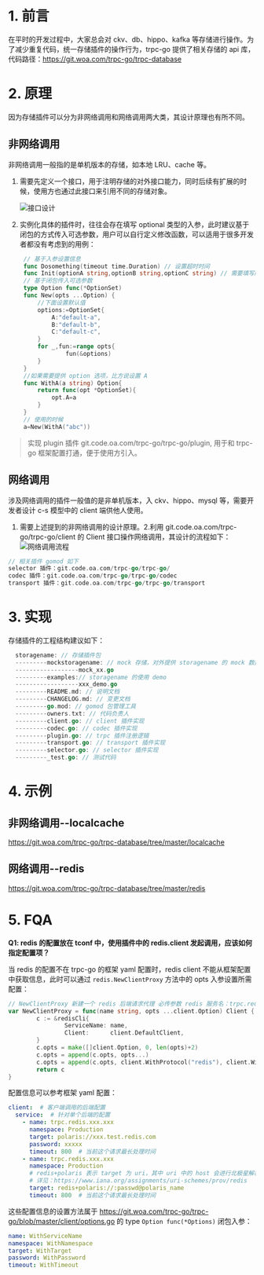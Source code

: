 # 1. 前言

在平时的开发过程中，大家总会对 ckv、db、hippo、kafka 等存储进行操作。为了减少重复代码，统一存储插件的操作行为，trpc-go 提供了相关存储的 api 库，代码路径：https://git.woa.com/trpc-go/trpc-database

# 2. 原理

因为存储插件可以分为非网络调用和网络调用两大类，其设计原理也有所不同。

## 非网络调用

非网络调用一般指的是单机版本的存储，如本地 LRU、cache 等。

1. 需要先定义一个接口，用于注明存储的对外接口能力，同时后续有扩展的时候，使用方也通过此接口来引用不同的存储对象。

   ![接口设计](/.resources/developer_guide/develop_plugins/storage/interface_design.png)

2. 实例化具体的插件时，往往会存在填写 optional 类型的入参，此时建议基于闭包的方式传入可选参数，用户可以自行定义修改函数，可以适用于很多开发者都没有考虑到的用例：

   ```go
    // 基于入参设置信息
    func Dosomething(timeout time.Duration) // 设置超时时间
    func Init(optionA string,optionB string,optionC string) // 需要填写所有入参
    // 基于闭包传入可选参数
    type Option func(*OptionSet)
    func New(opts ...Option) {
        //下面设置默认值
        options:=OptionSet{
            A:"default-a",
            B:"default-b",
            C:"default-c",
        }
        for _,fun:=range opts{
                fun(&options)
        }
    }
    //如果需要提供 option 选项，比方说设置 A
    func WithA(a string) Option{
        return func(opt *OptionSet){
            opt.A=a
        }
    }
    // 使用的时候
    a=New(WithA("abc"))
   ```

> 实现 plugin 插件 git.code.oa.com/trpc-go/trpc-go/plugin, 用于和 trpc-go 框架配置打通，便于使用方引入。

## 网络调用

涉及网络调用的插件一般值的是非单机版本，入 ckv、hippo、mysql 等，需要开发者设计 c-s 模型中的 client 端供他人使用。

1. 需要上述提到的非网络调用的设计原理。2.利用 git.code.oa.com/trpc-go/trpc-go/client 的 Client 接口操作网络调用，其设计的流程如下：
   ![网络调用流程](/.resources/developer_guide/develop_plugins/storage/network_call_process_zh_CN.png)

```go
// 相关插件 gomod 如下
selector 插件：git.code.oa.com/trpc-go/trpc-go/
codec 插件：git.code.oa.com/trpc-go/trpc-go/codec
transport 插件：git.code.oa.com/trpc-go/trpc-go/transport
```

# 3. 实现

存储插件的工程结构建议如下：

```go
  storagename: // 存储插件包
  ---------mockstoragename: // mock 存储，对外提供 storagename 的 mock 数据
  ------------------mock_xx.go
  ---------examples:// storagename 的使用 demo
  ------------------xxx_demo.go
  ---------README.md: // 说明文档
  ---------CHANGELOG.md: // 变更文档
  ---------go.mod: // gomod 包管理工具
  ---------owners.txt: // 代码负责人
  ---------client.go: // client 插件实现
  ---------codec.go: // codec 插件实现
  ---------plugin.go: // trpc 插件注册逻辑
  ---------transport.go: // transport 插件实现
  ---------selector.go: // selector 插件实现
  ---------_test.go: // 测试代码
```

# 4. 示例

## 非网络调用--localcache

https://git.woa.com/trpc-go/trpc-database/tree/master/localcache

## 网络调用--redis

https://git.woa.com/trpc-go/trpc-database/tree/master/redis

# 5. FQA

**Q1: redis 的配置放在 tconf 中，使用插件中的 redis.client 发起调用，应该如何指定配置项？**

当 redis 的配置不在 trpc-go 的框架 yaml 配置时，redis client 不能从框架配置中获取信息，此时可以通过 `redis.NewClientProxy` 方法中的 opts 入参设置所需配置：

```go
// NewClientProxy 新建一个 redis 后端请求代理 必传参数 redis 服务名：trpc.redis.xxx.xxx
var NewClientProxy = func(name string, opts ...client.Option) Client {
        c := &redisCli{
                ServiceName: name,
                Client:      client.DefaultClient,
        }
        c.opts = make([]client.Option, 0, len(opts)+2)
        c.opts = append(c.opts, opts...)
        c.opts = append(c.opts, client.WithProtocol("redis"), client.WithDisableServiceRouter())
        return c
}
```

配置信息可以参考框架 yaml 配置：

```yaml
client:  # 客户端调用的后端配置
  service:  # 针对单个后端的配置
    - name: trpc.redis.xxx.xxx
      namespace: Production
      target: polaris://xxx.test.redis.com
      password: xxxxx
      timeout: 800  # 当前这个请求最长处理时间
    - name: trpc.redis.xxx.xxx
      namespace: Production
      # redis+polaris 表示 target 为 uri，其中 uri 中的 host 会进行北极星解析，uri 方式支持多种参数，
      # 详见：https://www.iana.org/assignments/uri-schemes/prov/redis
      target: redis+polaris://:passwd@polaris_name
      timeout: 800  # 当前这个请求最长处理时间
```

这些配置信息的设置方法属于 https://git.woa.com/trpc-go/trpc-go/blob/master/client/options.go 的 type `Option func(*Options)` 闭包入参：

```yaml
name: WithServiceName
namespace: WithNamespace
target: WithTarget
password: WithPassword
timeout: WithTimeout
```
